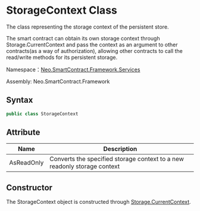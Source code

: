 # StorageContext Class

The class representing the storage context of the persistent store.

The smart contract can obtain its own storage context through Storage.CurrentContext and pass the context as an argument to other contracts(as a way of authorization), allowing other contracts to call the read/write methods for its persistent storage.

Namespace：[Neo.SmartContract.Framework.Services](../services.md)

Assembly: Neo.SmartContract.Framework

## Syntax

```cs
public class StorageContext
```

## Attribute

| Name       | Description                                                  |
| ---------- | ------------------------------------------------------------ |
| AsReadOnly | Converts the specified storage context to a new readonly storage context |

## Constructor

The StorageContext object is constructed through [Storage.CurrentContext](Storage/CurrentContext.md).